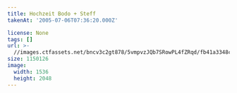 ```yaml
---
title: Hochzeit Bodo + Steff
takenAt: '2005-07-06T07:36:20.000Z'

license: None
tags: []
url: >-
  //images.ctfassets.net/bncv3c2gt878/5vmpvzJQb7SRowPL4fZRqd/fb41a3348ce560dfa5da0f57c8785e84/hochzeit-bodo--steff_4559742561_o
size: 1150126
image:
  width: 1536
  height: 2048
---
```

